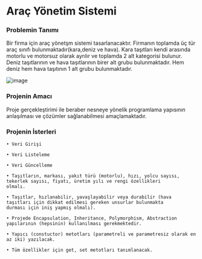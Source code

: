 # Araç Yönetim Sistemi

### Problemin Tanımı

Bir firma için araç yönetşm sistemi tasarlanacaktır. Firmanın toplamda üç tür araç sınıfı bulunmaktadır(kara,deniz ve hava). Kara taşıtları kendi arasında motorlu ve motorsuz olarak ayrılır ve toplamda 2 alt kategorisi bulunur. Deniz taşıtlarının ve hava taşıtlarının birer alt grubu bulunmaktadır. Hem deniz hem hava taşıtının 1 alt grubu bulunmaktadır.

![image](https://user-images.githubusercontent.com/21347887/74985333-475ee000-5448-11ea-8b57-7acee7ba9ed7.png)
 
### Projenin Amacı

Proje gerçekleştirimi ile beraber nesneye yönelik programlama yapısının anlaşılması ve çözümler sağlanabilmesi amaçlamaktadır.

### Projenin İsterleri

    • Veri Girişi
 
    • Veri Listeleme

    • Veri Güncelleme
    
    • Taşıtların, markası, yakıt türü (motorlu), hızı, yolcu sayısı, tekerlek sayısı, fiyatı, üretim yılı ve rengi özellikleri 
    olmalı.
    
    • Taşıtlar, hızlanabilir, yavaşlayabilir veya durabilir (hava taşıtları için dikkat edilmesi gereken unsurlar bulunmakta 
    durması için iniş yapmış olmalı).

    • Projede Encapsulation, Inheritance, Polymorphism, Abstraction yapılarının (hepsinin) kullanılması gerekmektedir.

    • Yapıcı (constuctor) metotları (parametreli ve parametresiz olarak en az iki) yazılacak.

    • Tüm özellikler için get, set metotları tanımlanacak.

